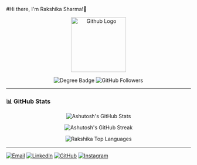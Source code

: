 #Hi there, I'm Rakshika Sharma!👋

<p align="center">
<img
src="https://github.githubassets.com/images/modules/logos_page/GitHub-Mark.png" width="150" alt="Github Logo">
</p>


<p align="center">
  <img src="https://img.shields.io/badge/B.Tech-Computer%20Science%20&%20Engineering-brightgreen" alt="Degree Badge">

  <img src="https://img.shields.io/github/followers/Rakshika1?label=Followers" alt="GitHub Followers">
</p>


---

### 📊 GitHub Stats

<p align="center">
  <img src="https://github-readme-stats.vercel.app/api?username=rakshika1&show_icons=true&theme=radical" alt="Ashutosh's GitHub Stats">
</p>

<p align="center">
  <img src="https://github-readme-streak-stats.herokuapp.com/?user=rakshika1&theme=radical" alt="Ashutosh's GitHub Streak">
</p>

<p align="center">
  <img src="https://github-readme-stats.vercel.app/api/top-langs/?username=Rakshika1&layout=compact&theme=radical" alt="Rakshika Top Languages">
</p>

---

  <a href="mailto:rakshika2580@gmail.com"><img src="https://img.shields.io/badge/Email-D14836?style=for-the-badge&logo=gmail&logoColor=white" alt="Email"></a>
  <a href="https://www.linkedin.com/in/rakshikasharma/"><img src="https://img.shields.io/badge/LinkedIn-0A66C2?style=for-the-badge&logo=linkedin&logoColor=white" alt="LinkedIn"></a>
  <a href="https://github.com/Rakshika1"><img src="https://img.shields.io/badge/GitHub-181717?style=for-the-badge&logo=github&logoColor=white" alt="GitHub"></a>
  <a href="https://www.instagram.com/rakshika.hkrrr7/"><img src="https://img.shields.io/badge/Instagram-E4405F?style=for-the-badge&logo=instagram&logoColor=white" alt="Instagram"></a>
</p>

